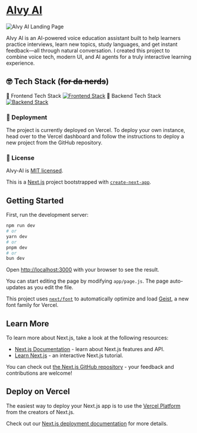 # [Alvy AI](LINK)

![Alvy AI Landing Page](LINK)

AIvy AI is an AI-powered voice education assistant built to help learners practice interviews, learn new topics, study languages, and get instant feedback—all through natural conversation.
I created this project to combine voice tech, modern UI, and AI agents for a truly interactive learning experience.

## 🤓 Tech Stack (~~for da nerds~~)
🎨 Frontend Tech Stack
[![Frontend Stack](https://skillicons.dev/icons?i=ts,react,nextjs,tailwind,html,css,vercel)](https://skillicons.dev)
🔧 Backend Tech Stack
[![Backend Stack](https://skillicons.dev/icons?i=nodejs,postgres,docker,aws)](https://skillicons.dev)

### 🚀 Deployment

The project is currently deployed on Vercel. To deploy your own instance, head over to the Vercel dashboard and follow the instructions to deploy a new project from the GitHub repository.



### 📄 License

Alvy-AI is [MIT licensed](/LICENSE).

This is a [Next.js](https://nextjs.org) project bootstrapped with [`create-next-app`](https://github.com/vercel/next.js/tree/canary/packages/create-next-app).

## Getting Started

First, run the development server:

```bash
npm run dev
# or
yarn dev
# or
pnpm dev
# or
bun dev
```

Open [http://localhost:3000](http://localhost:3000) with your browser to see the result.

You can start editing the page by modifying `app/page.js`. The page auto-updates as you edit the file.

This project uses [`next/font`](https://nextjs.org/docs/app/building-your-application/optimizing/fonts) to automatically optimize and load [Geist](https://vercel.com/font), a new font family for Vercel.

## Learn More

To learn more about Next.js, take a look at the following resources:

- [Next.js Documentation](https://nextjs.org/docs) - learn about Next.js features and API.
- [Learn Next.js](https://nextjs.org/learn) - an interactive Next.js tutorial.

You can check out [the Next.js GitHub repository](https://github.com/vercel/next.js) - your feedback and contributions are welcome!

## Deploy on Vercel

The easiest way to deploy your Next.js app is to use the [Vercel Platform](https://vercel.com/new?utm_medium=default-template&filter=next.js&utm_source=create-next-app&utm_campaign=create-next-app-readme) from the creators of Next.js.

Check out our [Next.js deployment documentation](https://nextjs.org/docs/app/building-your-application/deploying) for more details.
